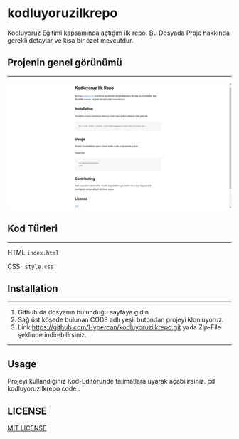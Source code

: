 # kodluyoruzilkrepo
Kodluyoruz Eğitimi kapsamında açtığım ilk repo.
Bu Dosyada Proje hakkında gerekli detaylar ve kısa bir özet mevcutdur.

## Projenin genel görünümü
---
![Image](https://raw.githubusercontent.com/Kodluyoruz/taskforce/main/git/odev1/figures/markdown.png)

## Kod Türleri
---
HTML
```index.html```

CSS
``` style.css```

## Installation
---
1. Github da dosyanın bulunduğu sayfaya gidin
2. Sağ üst köşede bulunan CODE adlı yeşil butondan projeyi klonluyoruz.
3. Link https://github.com/Hypercan/kodluyoruzilkrepo.git yada Zip-File şeklinde indirebilirsiniz.
---
## Usage
Projeyi kullandığınız Kod-Editöründe talimatlara uyarak açabilirsiniz.
 cd kodluyoruzilkrepo 
 code . 
## LICENSE
[MIT LICENSE](https://github.com/Hypercan/kodluyoruzilkrepo/blob/main/LICENSE)
